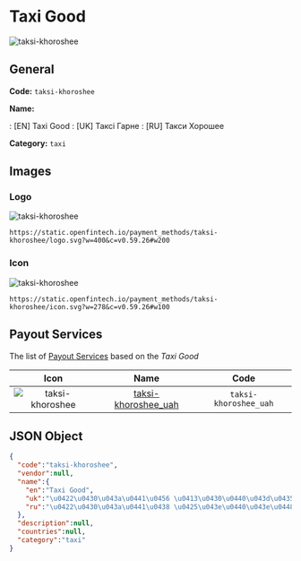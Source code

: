 
# Taxi Good 
![taksi-khoroshee](https://static.openfintech.io/payment_methods/taksi-khoroshee/logo.svg?w=400&c=v0.59.26#w200)  

## General 
**Code:** `taksi-khoroshee` 
 
**Name:** 
 
:	[EN] Taxi Good 
:	[UK] Таксі Гарне 
:	[RU] Такси Хорошее 
 
**Category:** `taxi` 
 

## Images 

### Logo 
![taksi-khoroshee](https://static.openfintech.io/payment_methods/taksi-khoroshee/logo.svg?w=400&c=v0.59.26#w200)  

```
https://static.openfintech.io/payment_methods/taksi-khoroshee/logo.svg?w=400&c=v0.59.26#w200
```  

### Icon 
![taksi-khoroshee](https://static.openfintech.io/payment_methods/taksi-khoroshee/icon.svg?w=278&c=v0.59.26#w100)  

```
https://static.openfintech.io/payment_methods/taksi-khoroshee/icon.svg?w=278&c=v0.59.26#w100
```  

## Payout Services 
 
The list of [Payout Services](/payout-services/) based on the _Taxi Good_ 

|Icon|Name|Code| 
|:---:|:---:|:---:| 
|![taksi-khoroshee](https://static.openfintech.io/payout_methods/taksi-khoroshee/icon.png?w=278&c=v0.59.26#w40) |[taksi-khoroshee_uah](/payout-services/taksi-khoroshee_uah/)|`taksi-khoroshee_uah`| 
 

## JSON Object 

```json
{
  "code":"taksi-khoroshee",
  "vendor":null,
  "name":{
    "en":"Taxi Good",
    "uk":"\u0422\u0430\u043a\u0441\u0456 \u0413\u0430\u0440\u043d\u0435",
    "ru":"\u0422\u0430\u043a\u0441\u0438 \u0425\u043e\u0440\u043e\u0448\u0435\u0435"
  },
  "description":null,
  "countries":null,
  "category":"taxi"
}
```  
